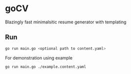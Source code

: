 # goCV
Blazingly fast minimalsitic resume generator with templating

## Run

```sh
go run main.go <optional path to content.yaml>
```

For demonstration using example

```sh
go run main.go ./example.content.yaml
```
